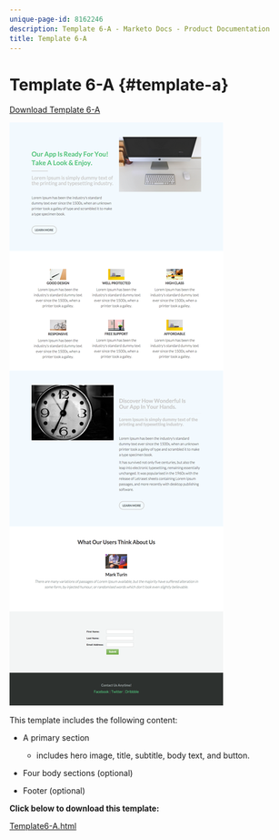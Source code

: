 ```yaml
---
unique-page-id: 8162246
description: Template 6-A - Marketo Docs - Product Documentation
title: Template 6-A
---
```


# Template 6-A {#template-a}

[Download Template 6-A](https://docs.marketo.com/download/attachments/8162246/template-6a.html?version=1&modificationdate=1437692839000&api=v2)

![](assets/image2015-6-29-16-3a14-3a11.png)

This template includes the following content:

* A primary section

    * includes hero image, title, subtitle, body text, and button.

* Four body sections (optional)
* Footer (optional)

**Click below to download this template:**

[Template6-A.html](https://docs.marketo.com/download/attachments/8162246/template-6a.html?version=1&modificationdate=1437692839000&api=v2)
